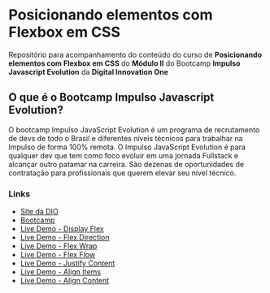 # Posicionando elementos com Flexbox em CSS

Repositório para acompanhamento do conteúdo do curso de **Posicionando elementos com Flexbox em CSS** do **Módulo II** do Bootcamp **Impulso Javascript Evolution** da **Digital Innovation One**

## O que é o Bootcamp Impulso Javascript Evolution?

O bootcamp Impulso JavaScript Evolution é um programa de recrutamento de devs de todo o Brasil e diferentes níveis técnicos para trabalhar na Impulso de forma 100% remota. O Impulso JavaScript Evolution é para qualquer dev que tem como foco evoluir em uma jornada Fullstack e alcançar outro patamar na carreira. São dezenas de oportunidades de contratação para profissionais que querem elevar seu nível técnico.

### Links

* [Site da DIO](https://www.dio.me/)
* [Bootcamp](https://web.dio.me/track/214643d2-7f11-430b-ada2-4319b0db6327)
* [Live Demo - Display Flex](https://dio-flexbox.jeisel.dev/0-display-flex.html)
* [Live Demo - Flex Direction](https://dio-flexbox.jeisel.dev/1-flex-direction.html)
* [Live Demo - Flex Wrap](https://dio-flexbox.jeisel.dev/2-flex-wrap.html)
* [Live Demo - Flex Flow](https://dio-flexbox.jeisel.dev/3-flex-flow.html)
* [Live Demo - Justify Content](https://dio-flexbox.jeisel.dev/4-justify-content.html)
* [Live Demo - Align Items](https://dio-flexbox.jeisel.dev/5-align-items.html)
* [Live Demo - Align Content](https://dio-flexbox.jeisel.dev/6-align-content.html)
